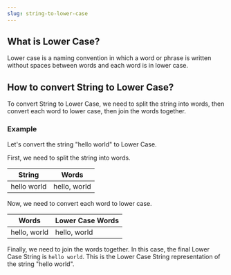 ```yaml
---
slug: string-to-lower-case
---
```


## What is Lower Case?

Lower case is a naming convention in which a word or phrase is written without spaces between words and each word is in lower case.

## How to convert String to Lower Case?

To convert String to Lower Case, we need to split the string into words, then convert each word to lower case, then join the words together.

### Example

Let's convert the string "hello world" to Lower Case.

First, we need to split the string into words.

| String      | Words        |
| ----------- | ------------ |
| hello world | hello, world |

Now, we need to convert each word to lower case.

| Words        | Lower Case Words |
| ------------ | ---------------- |
| hello, world | hello, world     |

Finally, we need to join the words together. In this case, the final Lower Case String is `hello world`. This is the Lower Case String representation of the string "hello world".
